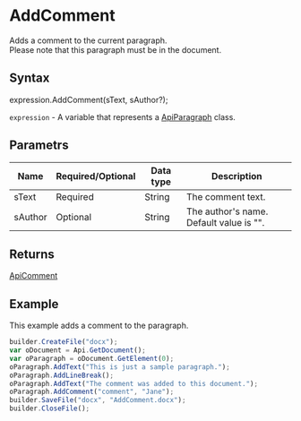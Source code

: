 # AddComment

Adds a comment to the current paragraph.
<br>Please note that this paragraph must be in the document.

## Syntax

expression.AddComment(sText, sAuthor?);

`expression` - A variable that represents a [ApiParagraph](../ApiParagraph.md) class.

## Parametrs

| **Name** | **Required/Optional** | **Data type** | **Description** |
| ------------- | ------------- | ------------- | ------------- |
| sText | Required | String | The comment text. |
| sAuthor | Optional | String | The author's name. Default value is "". |

## Returns

[ApiComment](../../ApiComment/ApiComment.md)

## Example

This example adds a comment to the paragraph.

```javascript
builder.CreateFile("docx");
var oDocument = Api.GetDocument();
var oParagraph = oDocument.GetElement(0);
oParagraph.AddText("This is just a sample paragraph.");
oParagraph.AddLineBreak();
oParagraph.AddText("The comment was added to this document.");
oParagraph.AddComment("comment", "Jane");
builder.SaveFile("docx", "AddComment.docx");
builder.CloseFile();
```